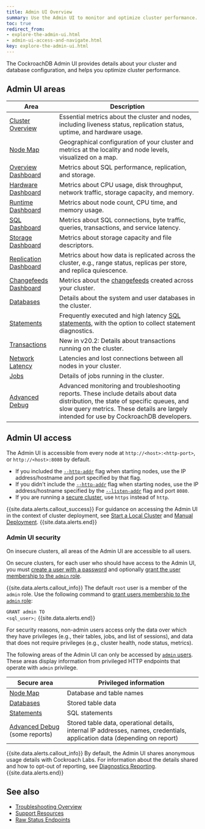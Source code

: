 ```yaml
---
title: Admin UI Overview
summary: Use the Admin UI to monitor and optimize cluster performance.
toc: true
redirect_from:
- explore-the-admin-ui.html
- admin-ui-access-and-navigate.html
key: explore-the-admin-ui.html
---
```


The CockroachDB Admin UI provides details about your cluster and database configuration, and helps you optimize cluster performance.

## Admin UI areas

Area | Description
--------|----
[Cluster Overview](admin-ui-cluster-overview-page.html) | Essential metrics about the cluster and nodes, including liveness status, replication status, uptime, and hardware usage.
[Node Map](enable-node-map.html) | Geographical configuration of your cluster and metrics at the locality and node levels, visualized on a map.
[Overview Dashboard](admin-ui-overview-dashboard.html) | Metrics about SQL performance, replication, and storage.
[Hardware Dashboard](admin-ui-hardware-dashboard.html) | Metrics about CPU usage, disk throughput, network traffic, storage capacity, and memory.
[Runtime Dashboard](admin-ui-runtime-dashboard.html) | Metrics about node count, CPU time, and memory usage.
[SQL Dashboard](admin-ui-sql-dashboard.html) | Metrics about SQL connections, byte traffic, queries, transactions, and service latency.
[Storage Dashboard](admin-ui-storage-dashboard.html) | Metrics about storage capacity and file descriptors.
[Replication Dashboard](admin-ui-replication-dashboard.html) | Metrics about how data is replicated across the cluster, e.g., range status, replicas per store, and replica quiescence.
[Changefeeds Dashboard](admin-ui-cdc-dashboard.html) | Metrics about the [changefeeds](stream-data-out-of-cockroachdb-using-changefeeds.html) created across your cluster.
[Databases](admin-ui-databases-page.html) | Details about the system and user databases in the cluster.
[Statements](admin-ui-statements-page.html) | Frequently executed and high latency [SQL statements](sql-statements.html), with the option to collect statement diagnostics.
[Transactions](admin-ui-transactions-page.html) | <span class="version-tag">New in v20.2:</span> Details about transactions running on the cluster.
[Network Latency](admin-ui-network-latency-page.html) | Latencies and lost connections between all nodes in your cluster.
[Jobs](admin-ui-jobs-page.html) | Details of jobs running in the cluster.
[Advanced Debug](admin-ui-debug-pages.html) | Advanced monitoring and troubleshooting reports. These include details about data distribution, the state of specific queues, and slow query metrics. These details are largely intended for use by CockroachDB developers.

## Admin UI access

The Admin UI is accessible from every node at `http://<host>:<http-port>`, or `http://<host>:8080` by default.

- If you included the [`--http-addr`](cockroach-start.html#networking) flag when starting nodes, use the IP address/hostname and port specified by that flag.
- If you didn't include the [`--http-addr`](cockroach-start.html#networking) flag when starting nodes, use the IP address/hostname specified by the [`--listen-addr`](cockroach-start.html#networking) flag and port `8080`.
- If you are running a [secure cluster](#admin-ui-security), use `https` instead of `http`.

{{site.data.alerts.callout_success}}
For guidance on accessing the Admin UI in the context of cluster deployment, see [Start a Local Cluster](start-a-local-cluster.html) and [Manual Deployment](manual-deployment.html).
{{site.data.alerts.end}}

### Admin UI security

On insecure clusters, all areas of the Admin UI are accessible to all users.

On secure clusters, for each user who should have access to the Admin UI, you must [create a user with a password](create-user.html#create-a-user-with-a-password) and optionally [grant the user membership to the `admin` role](grant-roles.html).

{{site.data.alerts.callout_info}}
The default `root` user is a member of the `admin` role. Use the following command to [grant users membership to the `admin` role](grant-roles.html):

<code style="white-space:pre-wrap">GRANT admin TO \<sql_user\>;</code>
{{site.data.alerts.end}}

For security reasons, non-admin users access only the data over which they have privileges (e.g., their tables, jobs, and list of sessions), and data that does not require privileges (e.g., cluster health, node status, metrics).

The following areas of the Admin UI can only be accessed by [`admin` users](authorization.html#admin-role). These areas display information from privileged HTTP endpoints that operate with `admin` privilege.

Secure area | Privileged information
-----|-----
[Node Map](enable-node-map.html) | Database and table names
[Databases](admin-ui-databases-page.html) | Stored table data
[Statements](admin-ui-statements-page.html) | SQL statements
[Advanced Debug](admin-ui-debug-pages.html) (some reports) | Stored table data, operational details, internal IP addresses, names, credentials, application data (depending on report)

{{site.data.alerts.callout_info}}
By default, the Admin UI shares anonymous usage details with Cockroach Labs. For information about the details shared and how to opt-out of reporting, see [Diagnostics Reporting](diagnostics-reporting.html).
{{site.data.alerts.end}}

## See also

- [Troubleshooting Overview](troubleshooting-overview.html)
- [Support Resources](support-resources.html)
- [Raw Status Endpoints](monitoring-and-alerting.html#raw-status-endpoints)

